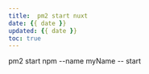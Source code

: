 ```yaml
---
title:  pm2 start nuxt
date: {{ date }}
updated: {{ date }}
toc: true
---
```




pm2 start npm --name myName -- start
